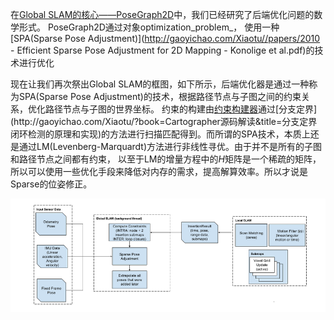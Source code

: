 在[Global SLAM的核心——PoseGraph2D](http://gaoyichao.com/Xiaotu/?book=Cartographer源码解读&title=Global_SLAM的核心_PoseGraph2D)中，我们已经研究了后端优化问题的数学形式。    PoseGraph2D通过对象optimization_problem_，    使用一种[SPA(Sparse Pose Adjustment)](http://gaoyichao.com/Xiaotu//papers/2010 - Efficient Sparse Pose Adjustment for 2D Mapping - Konolige et al.pdf)的技术进行优化



现在让我们再次祭出Global SLAM的框图，如下所示，后端优化器是通过一种称为SPA(Sparse Pose Adjustment)的技术，根据路径节点与子图之间的约束关系，优化路径节点与子图的世界坐标。    约束的构建由[约束构建器](http://gaoyichao.com/Xiaotu/?book=Cartographer源码解读&title=约束构建器_constraint_builder_)通过[分支定界](http://gaoyichao.com/Xiaotu/?book=Cartographer源码解读&title=分支定界闭环检测的原理和实现)的方法进行扫描匹配得到。而所谓的SPA技术，本质上还是通过LM(Levenberg-Marquardt)方法进行非线性寻优。由于并不是所有的子图和路径节点之间都有约束，    以至于LM的增量方程中的*H*矩阵是一个稀疏的矩阵，所以可以使用一些优化手段来降低对内存的需求，提高解算效率。所以才说是Sparse的位姿修正。

![](assets/global1.png)

